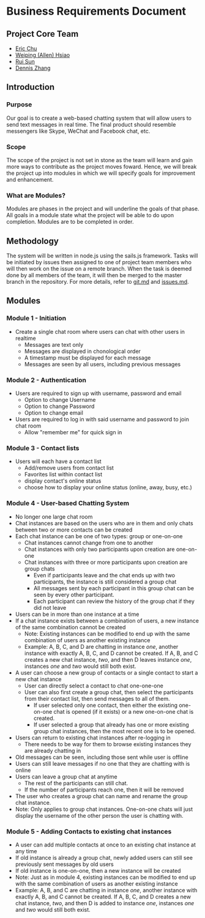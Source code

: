 # Business Requirements Document

## Project Core Team
* [Eric Chu](https://github.com/ericchu94)
* [Weiping (Allen) Hsiao](https://github.com/allenh)
* [Rui Sun](https://github.com/r29sun)
* [Dennis Zhang](https://github.com/FlipEnergy)

## Introduction

### Purpose
Our goal is to create a web-based chatting system that will allow users to send text messages in real time. The final product should resemble messengers like Skype, WeChat and Facebook chat, etc.

### Scope
The scope of the project is not set in stone as the team will learn and gain more ways to contribute as the project moves foward. Hence, we will break the project up into modules in which we will specify goals for improvement and enhancement.

### What are Modules?
Modules are phases in the project and will underline the goals of that phase. All goals in a module state what the project will be able to do upon completion. Modules are to be completed in order.

## Methodology
The system will be written in node.js using the sails.js framework. Tasks will be initiated by issues then assigned to one of project team members who will then work on the issue on a remote branch. When the task is deemed done by all members of the team, it will then be merged to the master branch in the repository. For more details, refer to [git.md](https://github.com/ericchu94/chat/blob/master/documentation/git.md) and [issues.md](https://github.com/ericchu94/chat/blob/master/documentation/issues.md).

## Modules

### Module 1 - Initiation
* Create a single chat room where users can chat with other users in realtime
  * Messages are text only
  * Messages are displayed in chonological order
  * A timestamp must be displayed for each message
  * Messages are seen by all users, including previous messages

### Module 2 - Authentication
* Users are required to sign up with username, password and email
  * Option to change Username
  * Option to change Password
  * Option to change email
* Users are required to log in with said username and password to join chat room
  * Allow "remember me" for quick sign in

### Module 3 - Contact lists 
* Users will each have a contact list
  * Add/remove users from contact list
  * Favorites list within contact list
  * display contact's online status
  * choose how to display your online status (online, away, busy, etc.)

### Module 4 - User-based Chatting System
* No longer one large chat room
* Chat instances are based on the users who are in them and only chats between two or more contacts can be created
 * Each chat instance can be one of two types: group or one-on-one
   * Chat instances cannot change from one to another
    * Chat instances with only two participants upon creation are one-on-one
    * Chat instances with three or more participants upon creation are group chats
      * Even if participants leave and the chat ends up with two participants, the instance is still considered a group chat
      * All messages sent by each participant in this group chat can be seen by every other participant.
      * Each participant can review the history of the group chat if they did not leave
 * Users can be in more than one instance at a time
 * If a chat instance exists between a combination of users, a new instance of the same combination cannot be created
   * Note: Existing instances can be modified to end up with the same combination of users as another existing instance
    * Example: A, B, C, and D are chatting in instance *one*, another instance with exactly A, B, C, and D cannot be created. If A, B, and C creates a new chat instance, *two*, and then D leaves instance *one*, instances *one* and *two* would still both exist.
 * A user can choose a new group of contacts or a single contact to start a new chat instance
  	* User can directly select a contact to chat one-one-one
   	* User can also first create a group chat, then select the participants from their contact list, then send messages to all of them. 
   	  * If user selected only one contact, then either the existing one-on-one chat is opened (if it exists) or a new one-on-one chat is created.
   	  * If user selected a group that already has one or more existing group chat instances, then the most recent one is to be opened.
* Users can return to existing chat instances after re-logging in
  * There needs to be way for them to browse existing instances they are already chatting in
* Old messages can be seen, including those sent while user is offline
 * Users can still leave messages if no one that they are chatting with is online
* Users can leave a group chat at anytime
  * The rest of the participants can still chat.
  * If the number of participants reach one, then it will be removed
* The user who creates a group chat can name and rename the group chat instance.
 * Note: Only applies to group chat instances. One-on-one chats will just display the username of the other person the user is chatting with.

### Module 5 - Adding Contacts to existing chat instances
* A user can add multiple contacts at once to an existing chat instance at any time
 * If old instance is already a group chat, newly added users can still see previously sent messages by old users
 * If old instance is one-on-one, then a new instance will be created
 * Note: Just as in module 4, existing instances can be modified to end up with the same combination of users as another existing instance
 * Example: A, B, and C are chatting in instance *one*, another instance with exactly A, B, and C cannot be created. If A, B, C, and D creates a new chat instance, *two*, and then D is added to instance *one*, instances *one* and *two* would still both exist.
